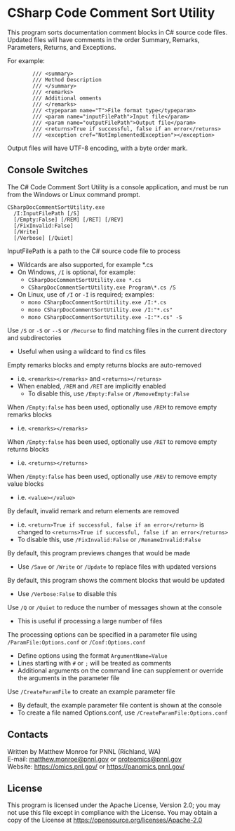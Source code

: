 # CSharp Code Comment Sort Utility

This program sorts documentation comment blocks in C# source code files.
Updated files will have comments in the order Summary, Remarks, 
Parameters, Returns, and Exceptions.

For example:

```
        /// <summary>
        /// Method Description
        /// </summary>
        /// <remarks>
        /// Additional omments
        /// </remarks>
        /// <typeparam name="T">File format type</typeparam>
        /// <param name="inputFilePath">Input file</param>
        /// <param name="outputFilePath">Output file</param>
        /// <returns>True if successful, false if an error</returns>
        /// <exception cref="NotImplementedException"></exception>
```

Output files will have UTF-8 encoding, with a byte order mark.

## Console Switches

The C# Code Comment Sort Utility is a console application, and must be run from the Windows or Linux command prompt.

```
CSharpDocCommentSortUtility.exe 
  /I:InputFilePath [/S]
  [/Empty:False] [/REM] [/RET] [/REV]
  [/FixInvalid:False]
  [/Write] 
  [/Verbose] [/Quiet]
```

InputFilePath is a path to the C# source code file to process
* Wildcards are also supported, for example *.cs
* On Windows, `/I` is optional, for example:
  * `CSharpDocCommentSortUtility.exe *.cs`
  * `CSharpDocCommentSortUtility.exe Program\*.cs /S`
* On Linux, use of `/I` or `-I` is required; examples: 
  * `mono CSharpDocCommentSortUtility.exe /I:*.cs` 
  * `mono CSharpDocCommentSortUtility.exe /I:"*.cs"` 
  * `mono CSharpDocCommentSortUtility.exe -I:"*.cs" -S`

Use `/S` or `-S` or `--S`  or `/Recurse` to find matching files in the current directory and subdirectories
* Useful when using a wildcard to find cs files

Empty remarks blocks and empty returns blocks are auto-removed
* i.e. `<remarks></remarks>` and `<returns></returns>`
* When enabled, `/REM` and `/RET` are implicitly enabled
  * To disable this, use `/Empty:False` or `/RemoveEmpty:False`

When `/Empty:false` has been used, optionally use `/REM` to remove empty remarks blocks
* i.e. `<remarks></remarks>`

When `/Empty:false` has been used, optionally use `/RET` to remove empty returns blocks
* i.e. `<returns></returns>`

When `/Empty:false` has been used, optionally use `/REV` to remove empty value blocks
* i.e. `<value></value>`

By default, invalid remark and return elements are removed
* i.e. `<return>True if successful, false if an error</return>` is changed to  `<returns>True if successful, false if an error</returns>`
* To disable this, use `/FixInvalid:False` or `/RenameInvalid:False`

By default, this program previews changes that would be made
* Use `/Save` or `/Write` or `/Update` to replace files with updated versions

By default, this program shows the comment blocks that would be updated
* Use `/Verbose:False` to disable this

Use `/Q` or `/Quiet` to reduce the number of messages shown at the console
* This is useful if processing a large number of files

The processing options can be specified in a parameter file using `/ParamFile:Options.conf` or `/Conf:Options.conf`
* Define options using the format `ArgumentName=Value`
* Lines starting with `#` or `;` will be treated as comments
* Additional arguments on the command line can supplement or override the arguments in the parameter file

Use `/CreateParamFile` to create an example parameter file
* By default, the example parameter file content is shown at the console
* To create a file named Options.conf, use `/CreateParamFile:Options.conf`

## Contacts

Written by Matthew Monroe for PNNL (Richland, WA) \
E-mail: matthew.monroe@pnnl.gov or proteomics@pnnl.gov \
Website: https://omics.pnl.gov/ or https://panomics.pnnl.gov/

## License

This program is licensed under the Apache License, Version 2.0; you may not use this 
file except in compliance with the License.  You may obtain a copy of the 
License at https://opensource.org/licenses/Apache-2.0

